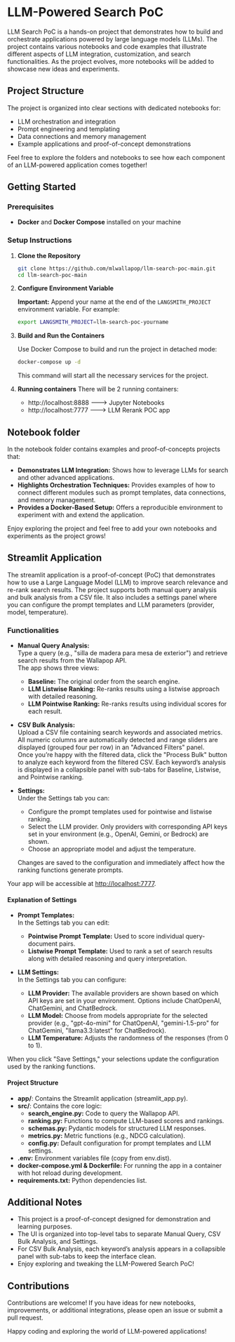 # LLM-Powered Search PoC

LLM Search PoC is a hands-on project that demonstrates how to build and orchestrate applications powered by large language models (LLMs). The project contains various notebooks and code examples that illustrate different aspects of LLM integration, customization, and search functionalities. As the project evolves, more notebooks will be added to showcase new ideas and experiments.

## Project Structure

The project is organized into clear sections with dedicated notebooks for:
- LLM orchestration and integration
- Prompt engineering and templating
- Data connections and memory management
- Example applications and proof-of-concept demonstrations

Feel free to explore the folders and notebooks to see how each component of an LLM-powered application comes together!

## Getting Started

### Prerequisites

- **Docker** and **Docker Compose** installed on your machine

### Setup Instructions

1. **Clone the Repository**

   ```bash
   git clone https://github.com/mlwallapop/llm-search-poc-main.git
   cd llm-search-poc-main
   ```

2. **Configure Environment Variable**

   **Important:** Append your name at the end of the `LANGSMITH_PROJECT` environment variable. For example:

   ```bash
   export LANGSMITH_PROJECT=llm-search-poc-yourname
   ```

3. **Build and Run the Containers**

   Use Docker Compose to build and run the project in detached mode:

   ```bash
   docker-compose up -d
   ```

   This command will start all the necessary services for the project.

4. **Running containers**
    There will be 2 running containers:
    - http://localhost:8888 ---> Jupyter Notebooks
    - http://localhost:7777 ---> LLM Rerank POC app

## Notebook folder

In the notebook folder contains examples and proof-of-concepts projects that:
- **Demonstrates LLM Integration:** Shows how to leverage LLMs for search and other advanced applications.
- **Highlights Orchestration Techniques:** Provides examples of how to connect different modules such as prompt templates, data connections, and memory management.
- **Provides a Docker-Based Setup:** Offers a reproducible environment to experiment with and extend the application.

Enjoy exploring the project and feel free to add your own notebooks and experiments as the project grows!


## Streamlit Application

The streamlit application is a proof-of-concept (PoC) that demonstrates how to use a Large Language Model (LLM) to improve search relevance and re-rank search results. The project supports both manual query analysis and bulk analysis from a CSV file. It also includes a settings panel where you can configure the prompt templates and LLM parameters (provider, model, temperature).


### Functionalities

- **Manual Query Analysis:**  
  Type a query (e.g., "silla de madera para mesa de exterior") and retrieve search results from the Wallapop API.  
  The app shows three views:
  - **Baseline:** The original order from the search engine.
  - **LLM Listwise Ranking:** Re-ranks results using a listwise approach with detailed reasoning.
  - **LLM Pointwise Ranking:** Re-ranks results using individual scores for each result.

- **CSV Bulk Analysis:**  
  Upload a CSV file containing search keywords and associated metrics.  
  All numeric columns are automatically detected and range sliders are displayed (grouped four per row) in an "Advanced Filters" panel.  
  Once you’re happy with the filtered data, click the "Process Bulk" button to analyze each keyword from the filtered CSV. Each keyword’s analysis is displayed in a collapsible panel with sub-tabs for Baseline, Listwise, and Pointwise ranking.

- **Settings:**  
  Under the Settings tab you can:
  - Configure the prompt templates used for pointwise and listwise ranking.
  - Select the LLM provider. Only providers with corresponding API keys set in your environment (e.g., OpenAI, Gemini, or Bedrock) are shown.
  - Choose an appropriate model and adjust the temperature.
  
  Changes are saved to the configuration and immediately affect how the ranking functions generate prompts.

Your app will be accessible at [http://localhost:7777](http://localhost:7777).


#### Explanation of Settings

- **Prompt Templates:**  
  In the Settings tab you can edit:
  - **Pointwise Prompt Template:** Used to score individual query-document pairs.
  - **Listwise Prompt Template:** Used to rank a set of search results along with detailed reasoning and query interpretation.
  
- **LLM Settings:**  
  In the Settings tab you can configure:
  - **LLM Provider:** The available providers are shown based on which API keys are set in your environment. Options include ChatOpenAI, ChatGemini, and ChatBedrock.
  - **LLM Model:** Choose from models appropriate for the selected provider (e.g., "gpt-4o-mini" for ChatOpenAI, "gemini-1.5-pro" for ChatGemini, "llama3.3:latest" for ChatBedrock).
  - **LLM Temperature:** Adjusts the randomness of the responses (from 0 to 1).

When you click "Save Settings," your selections update the configuration used by the ranking functions.

#### Project Structure

- **app/**: Contains the Streamlit application (streamlit_app.py).
- **src/**: Contains the core logic:
  - **search_engine.py:** Code to query the Wallapop API.
  - **ranking.py:** Functions to compute LLM-based scores and rankings.
  - **schemas.py:** Pydantic models for structured LLM responses.
  - **metrics.py:** Metric functions (e.g., NDCG calculation).
  - **config.py:** Default configuration for prompt templates and LLM settings.
- **.env:** Environment variables file (copy from env.dist).
- **docker-compose.yml & Dockerfile:** For running the app in a container with hot reload during development.
- **requirements.txt:** Python dependencies list.

## Additional Notes

- This project is a proof-of-concept designed for demonstration and learning purposes.
- The UI is organized into top-level tabs to separate Manual Query, CSV Bulk Analysis, and Settings.
- For CSV Bulk Analysis, each keyword’s analysis appears in a collapsible panel with sub-tabs to keep the interface clean.
- Enjoy exploring and tweaking the LLM-Powered Search PoC!

## Contributions

Contributions are welcome! If you have ideas for new notebooks, improvements, or additional integrations, please open an issue or submit a pull request.

Happy coding and exploring the world of LLM-powered applications!
